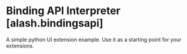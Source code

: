 # Binding API Interpreter [alash.bindingsapi]

A simple python UI extension example. Use it as a starting point for your extensions.
